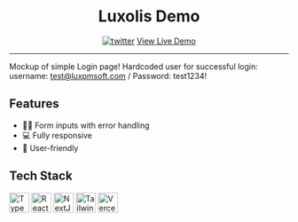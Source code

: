 <h1 align="center">
Luxolis Demo
</h1>

<div align="center">
<a href="https://luxolis-demo.vercel.app/" target="_blank" rel="noreferrer"><img src="https://github-production-user-asset-6210df.s3.amazonaws.com/14903362/263434629-11875049-5ed4-4695-8bd2-861b5b4ab63b.png" alt="twitter" /></a>
 <a href="https://luxolis-demo.vercel.app/" align="center" target="_blank">
   View Live Demo
 </a>
</div>

---

Mockup of simple Login page!
Hardcoded user for successful login: username: test@luxpmsoft.com / Password: test1234!


## Features

- 👨‍💻 Form inputs with error handling
- 💻 Fully responsive
- 🤖 User-friendly

## Tech Stack

<p align="left">
<a href="https://www.typescriptlang.org/" target="_blank" rel="noreferrer"><img src="https://raw.githubusercontent.com/danielcranney/readme-generator/main/public/icons/skills/typescript-colored.svg" width="36" height="36" alt="TypeScript" /></a>
<a href="https://reactjs.org/" target="_blank" rel="noreferrer"><img src="https://raw.githubusercontent.com/danielcranney/readme-generator/main/public/icons/skills/react-colored.svg" width="36" height="36" alt="React" /></a>
<a href="https://nextjs.org/docs" target="_blank" rel="noreferrer"><img src="https://raw.githubusercontent.com/danielcranney/readme-generator/main/public/icons/skills/nextjs-colored.svg" width="36" height="36" alt="NextJs" /></a>
<a href="https://tailwindcss.com/" target="_blank" rel="noreferrer"><img src="https://raw.githubusercontent.com/danielcranney/readme-generator/main/public/icons/skills/tailwindcss-colored.svg" width="36" height="36" alt="TailwindCSS" /></a>
<a href="https://vercel.com/" target="_blank" rel="noreferrer"><img src="https://www.svgrepo.com/show/327408/logo-vercel.svg" width="36" height="36" alt="Vercel" /></a>
</p>

